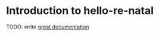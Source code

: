 # Introduction to hello-re-natal

TODO: write [great documentation](http://jacobian.org/writing/what-to-write/)
